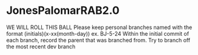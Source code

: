 # JonesPalomarRAB2.0
WE WILL ROLL THIS BALL
Please keep personal branches named with the format (initials)(x-xx(month-day)) ex. BJ-5-24
Within the initial commit of each branch, record the parent that was branched from.
Try to branch off the most recent dev branch
